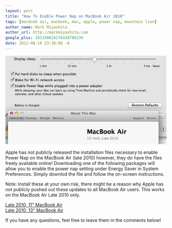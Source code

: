 ```yaml
---
layout: post
title: "How To Enable Power Nap on MacBook Air 2010"
tags: [macbook air, macbook, mac, apple, power nap, mountain lion]
author_name: Mark Miyashita
author_url: http://markmiyashita.com
google_plus: 101180624276428786239
date: 2012-08-16 23:38:00 -8
---
```


<img class="clear blog-image-full-border" src="/images/power_nap.png" title="MacBook Air Power Nap">

Apple has not publicly released the installation files necessary to enable Power Nap on the MacBook Air (late 2010) however, they do have the files freely available online! Downloading one of the following packages will allow you to enable the power nap setting under Energy Saver in System Preferences. Simply downlod the file and follow the on-screen instructions.

Note: Install these at your own risk, there might be a reason why Apple has not publicly pushed out these updates to all MacBook Air users. This works on the MacBook Air Late 2010 only.

<a href="http://swcdn.apple.com/content/downloads/21/62/041-6202/bjbjgeh996zkek2kv17oxx7efn8119zzk6/2010MBA11.pkg">Late 2010, 11" MacBook Air</a><br />
<a href="http://swcdn.apple.com/content/downloads/21/62/041-6202/bjbjgeh996zkek2kv17oxx7efn8119zzk6/2010MBA13.pkg">Late 2010, 13" MacBook Air</a>

If you have any questions, feel free to leave them in the comments below!

